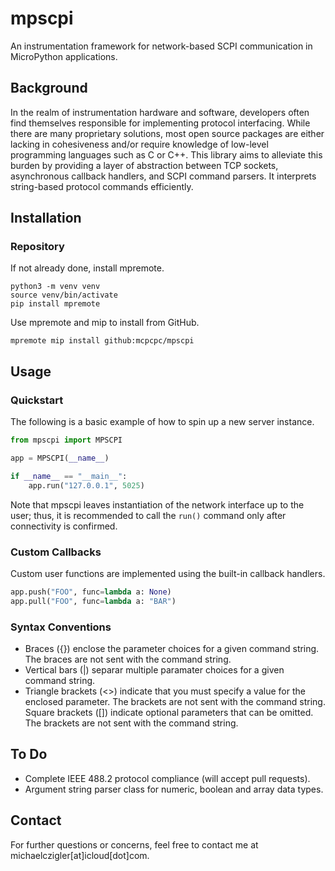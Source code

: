 # mpscpi

An instrumentation framework for network-based SCPI
communication in MicroPython applications.

## Background

In the realm of instrumentation hardware and
software, developers often find themselves responsible
for implementing protocol interfacing. While there are
many proprietary solutions, most open source packages
are either lacking in cohesiveness and/or require
knowledge of low-level programming languages such as C
or C++. This library aims to alleviate this burden by
providing a layer of abstraction between TCP sockets,
asynchronous callback handlers, and SCPI command
parsers. It interprets string-based protocol commands
efficiently.

## Installation

### Repository

If not already done, install mpremote.

```shell
python3 -m venv venv
source venv/bin/activate
pip install mpremote
```

Use mpremote and mip to install from GitHub.

```shell
mpremote mip install github:mcpcpc/mpscpi
```

## Usage

### Quickstart

The following is a basic example of how to spin 
up a new server instance.

```python
from mpscpi import MPSCPI

app = MPSCPI(__name__)

if __name__ == "__main__":
    app.run("127.0.0.1", 5025)
```

Note that mpscpi leaves instantiation of the
network interface up to the user; thus, it is
recommended to call the `run()` command only
after connectivity is confirmed.

### Custom Callbacks

Custom user functions are implemented using the
built-in callback handlers.

```python
app.push("FOO", func=lambda a: None)
app.pull("FOO", func=lambda a: "BAR")
```

### Syntax Conventions

- Braces ({}) enclose the parameter choices for a
  given command string. The braces are not sent
  with the command string.
- Vertical bars (|) separar multiple paramater
  choices for a given command string.
- Triangle brackets (<>) indicate that you must
  specify a value for the enclosed parameter. The
  brackets are not sent with the command string.
  Square brackets ([]) indicate optional
  parameters that can be omitted. The brackets
  are not sent with the command string.

## To Do

- Complete IEEE 488.2 protocol compliance (will
  accept pull requests).
- Argument string parser class for numeric,
  boolean and array data types.

## Contact

For further questions or concerns, feel free to
contact me at michaelczigler[at]icloud[dot]com.
